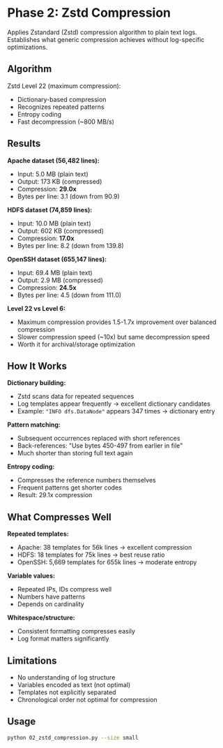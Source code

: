# Phase 2: Zstd Compression

Applies Zstandard (Zstd) compression algorithm to plain text logs. Establishes what generic compression achieves without log-specific optimizations.

## Algorithm

Zstd Level 22 (maximum compression):
- Dictionary-based compression
- Recognizes repeated patterns
- Entropy coding
- Fast decompression (~800 MB/s)

## Results

**Apache dataset (56,482 lines):**
- Input: 5.0 MB (plain text)
- Output: 173 KB (compressed)
- Compression: **29.0x**
- Bytes per line: 3.1 (down from 90.9)

**HDFS dataset (74,859 lines):**
- Input: 10.0 MB (plain text)
- Output: 602 KB (compressed)
- Compression: **17.0x**
- Bytes per line: 8.2 (down from 139.8)

**OpenSSH dataset (655,147 lines):**
- Input: 69.4 MB (plain text)
- Output: 2.9 MB (compressed)
- Compression: **24.5x**
- Bytes per line: 4.5 (down from 111.0)

**Level 22 vs Level 6:**
- Maximum compression provides 1.5-1.7x improvement over balanced compression
- Slower compression speed (~10x) but same decompression speed
- Worth it for archival/storage optimization

## How It Works

**Dictionary building:**
- Zstd scans data for repeated sequences
- Log templates appear frequently → excellent dictionary candidates
- Example: `"INFO dfs.DataNode"` appears 347 times → dictionary entry

**Pattern matching:**
- Subsequent occurrences replaced with short references
- Back-references: "Use bytes 450-497 from earlier in file"
- Much shorter than storing full text again

**Entropy coding:**
- Compresses the reference numbers themselves
- Frequent patterns get shorter codes
- Result: 29.1x compression

## What Compresses Well

**Repeated templates:** 
- Apache: 38 templates for 56k lines → excellent compression
- HDFS: 18 templates for 75k lines → best reuse ratio
- OpenSSH: 5,669 templates for 655k lines → moderate entropy

**Variable values:**
- Repeated IPs, IDs compress well
- Numbers have patterns
- Depends on cardinality

**Whitespace/structure:**
- Consistent formatting compresses easily
- Log format matters significantly

## Limitations

- No understanding of log structure
- Variables encoded as text (not optimal)
- Templates not explicitly separated
- Chronological order not optimal for compression

## Usage

```bash
python 02_zstd_compression.py --size small
```
